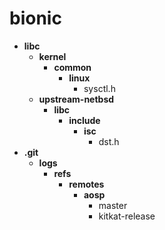 bionic
======
* **libc**
  * **kernel**
    * **common**
      * **linux**
        * sysctl.h
  * **upstream-netbsd**
    * **libc**
      * **include**
        * **isc**
          * dst.h
* **.git**
  * **logs**
    * **refs**
      * **remotes**
        * **aosp**
          * master
          * kitkat-release
